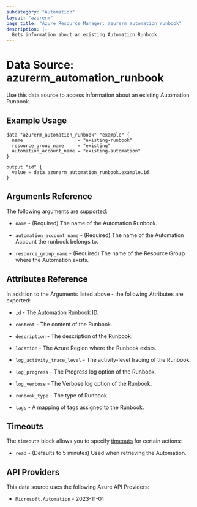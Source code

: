 ```yaml
---
subcategory: "Automation"
layout: "azurerm"
page_title: "Azure Resource Manager: azurerm_automation_runbook"
description: |-
  Gets information about an existing Automation Runbook.
---
```


# Data Source: azurerm_automation_runbook

Use this data source to access information about an existing Automation Runbook.

## Example Usage

```hcl
data "azurerm_automation_runbook" "example" {
  name                    = "existing-runbook"
  resource_group_name     = "existing"
  automation_account_name = "existing-automation"
}

output "id" {
  value = data.azurerm_automation_runbook.example.id
}
```

## Arguments Reference

The following arguments are supported:

* `name` - (Required) The name of the Automation Runbook.

* `automation_account_name` - (Required) The name of the Automation Account the runbook belongs to.

* `resource_group_name` - (Required) The name of the Resource Group where the Automation exists.

## Attributes Reference

In addition to the Arguments listed above - the following Attributes are exported: 

* `id` - The Automation Runbook ID.

* `content` - The content of the Runbook.

* `description` - The description of the Runbook.

* `location` - The Azure Region where the Runbook exists.

* `log_activity_trace_level` - The activity-level tracing of the Runbook.

* `log_progress` - The Progress log option of the Runbook.

* `log_verbose` - The Verbose log option of the Runbook.

* `runbook_type` - The type of Runbook.

* `tags` - A mapping of tags assigned to the Runbook.

## Timeouts

The `timeouts` block allows you to specify [timeouts](https://www.terraform.io/language/resources/syntax#operation-timeouts) for certain actions:

* `read` - (Defaults to 5 minutes) Used when retrieving the Automation.

## API Providers
<!-- This section is generated, changes will be overwritten -->
This data source uses the following Azure API Providers:

* `Microsoft.Automation` - 2023-11-01
